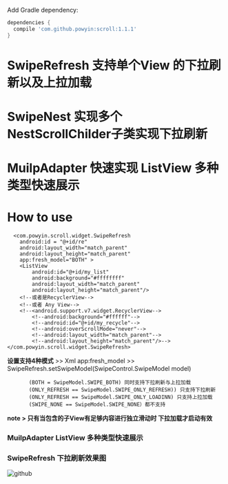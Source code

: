 Add Gradle dependency:
```gradle
dependencies {
  compile 'com.github.powyin:scroll:1.1.1'
}
```


# SwipeRefresh 支持单个View 的下拉刷新以及上拉加载
# SwipeNest 实现多个NestScrollChilder子类实现下拉刷新 
# MuilpAdapter 快速实现 ListView 多种类型快速展示 



# How to use

      <com.powyin.scroll.widget.SwipeRefresh
        android:id = "@+id/re"
        android:layout_width="match_parent"
        android:layout_height="match_parent"
        app:fresh_model="BOTH" >
        <ListView
            android:id="@+id/my_list"
            android:background="#ffffffff"
            android:layout_width="match_parent"
            android:layout_height="match_parent"/>
        <!--或者是RecyclerView-->
        <!--或者 Any View-->
        <!--<android.support.v7.widget.RecyclerView-->
            <!--android:background="#ffffff"-->
            <!--android:id="@+id/my_recycle"-->
            <!--android:overScrollMode="never"-->
            <!--android:layout_width="match_parent"-->
            <!--android:layout_height="match_parent"/>-->
    </com.powyin.scroll.widget.SwipeRefresh>
    
**设置支持4种模式**      >>    Xml app:fresh_model     >>       SwipeRefresh.setSwipeModel(SwipeControl.SwipeModel model)

```
       (BOTH = SwipeModel.SWIPE_BOTH) 同时支持下拉刷新与上拉加载  
       (ONLY_REFRESH == SwipeModel.SWIPE_ONLY_REFRESH)) 只支持下拉刷新 
       (ONLY_REFRESH == SwipeModel.SWIPE_ONLY_LOADINN) 只支持上拉加载 
       (SWIPE_NONE == SwipeModel.SWIPE_NONE）都不支持
```
**note > 只有当包含的子View有足够内容进行独立滑动时 下拉加载才启动有效**


### MuilpAdapter   ListView 多种类型快速展示 

### SwipeRefresh 下拉刷新效果图
![github](https://github.com/powyin/nest-scroll/blob/master/app/src/main/res/raw/refresh_pre.gif "github")  








